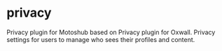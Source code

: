 # privacy
Privacy plugin for Motoshub based on Privacy plugin for Oxwall. Privacy settings for users to manage who sees their profiles and content.

